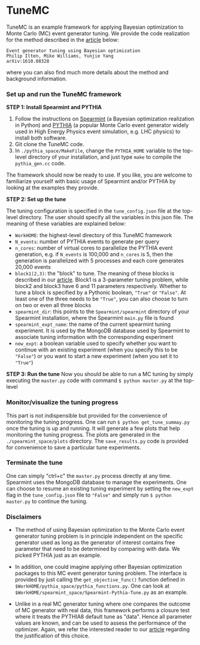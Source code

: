 TuneMC
=====================================================

TuneMC is an example framework for applying Bayesian optimization to Monte Carlo (MC) event generator tuning. We provide the code realization for the method described in the [article](https://arxiv.org/abs/1610.08328) below:

    Event generator tuning using Bayesian optimization
    Philip Ilten, Mike Williams, Yunjie Yang
    arXiv:1610.08328

where you can also find much more details about the method and background information.

### Set up and run the TuneMC framework

**STEP 1: Install Spearmint and PYTHIA**

1. Follow the instructions on [Spearmint](https://github.com/HIPS/Spearmint) (a Bayesian optimization realization in Python) and [PYTHIA](http://home.thep.lu.se/~torbjorn/pythia82html/Welcome.html) (a popular Monte Carlo event generator widely used in High Energy Physics event simulation, e.g. LHC physics) to install both software. 
2. Git clone the TuneMC code. 
3. In `./pythia_space/MakeFile`, change the `PYTHIA_HOME` variable to the top-level directory of your installation, and just type `make` to compile the `pythia_gen.cc` code. 

The framework should now be ready to use. If you like, you are welcome to familiarize yourself with basic usage of Spearmint and/or PYTHIA by looking at the examples they provide.

**STEP 2: Set up the tune**

The tuning configuration is specified in the `tune_config.json` file at the top-level directory. The user should specify all the variables in this json file. The meaning of these variables are explained below: 

- `WorkHOME`: the highest-level directory of this TuneMC framework 
- `N_events`: number of PYTHIA events to generate per query 
- `n_cores`: number of virtual cores to parallelize the PYTHIA event generation, e.g. if `N_events` is 100,000 and `n_cores` is 5, then the generation is parallelized with 5 processes and each core generates 20,000 events 
- `block1(2,3)`: the "block" to tune. The meaning of these blocks is described in our [article](https://arxiv.org/abs/1610.08328). Block1 is a 3-parameter tuning problem, while block2 and block3 have 6 and 11 parameters respectively. Whether to tune a block is specified by a Pythonic boolean, `"True"` or `"False"`. At least one of the three needs to be `"True"`, you can also choose to turn on two or even all three blocks 
- `spearmint_dir`: this points to the `Spearmint/spearmint` directory of your Spearmint installation, where the Spearmint `main.py` file is found 
- `spearmint_expt_name`: the name of the current spearmint tuning experiment. It is used by the MongoDB database used by Spearmint to associate tuning information with the corresponding experiment 
- `new_expt`: a boolean variable used to specify whether you want to continue with an existing experiment (when you specify this to be `"False"`) or you want to start a new experiment (when you set it to `"True"`) 

**STEP 3: Run the tune**
Now you should be able to run a MC tuning by simply executing the `master.py` code with command `$ python master.py` at the top-level 

### Monitor/visualize the tuning progress
This part is not indispensible but provided for the convenience of monitoring the tuning progress. One can run `$ python get_tune_summay.py` once the tuning is up and running. It will generate a few plots that help monitoring the tuning progress. The plots are generated in the `./spearmint_space/plots` directory. The `save_results.py` code is provided for convenience to save a particular tune experiments.

### Terminate the tune
One can simply "ctrl+c" the `master.py` process directly at any time. Spearmint uses the MongoDB database to manage the experiments. One can choose to resume an existing tuning experiment by setting the `new_expt` flag in the `tune_config.json` file to `"False"` and simply run `$ python master.py` to continue the tuning.

 
### Disclaimers

-  The method of using Bayesian optimization to the Monte Carlo event generator tuning problem is in principle independent on the specific generator used as long as the generator of interest contains free parameter that need to be determined by comparing with data. We picked PYTHIA just as an example. 

- In addition, one could imagine applying other Bayesian optimization packages to this MC event generator tuning problem. The interface is provided by just calling the `get_objective_func()` function defined in `$WorkHOME/pythia_space/pythia_functions.py`. One can look at `$WorkHOME/spearmint_space/Spearmint-Pythia-Tune.py` as an example.  

- Unlike in a real MC generator tuning where one compares the outcome of MC generator with real data, this framework performs a closure test where it treats the PYTHIA8 default tune as "data". Hence all parameter values are known, and can be used to assess the performance of the optimizer. Again, we refer the interested reader to our [article](https://arxiv.org/abs/1610.08328) regarding the justification of this choice.

